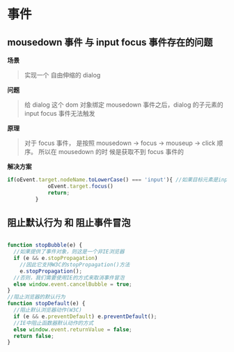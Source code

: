 # 事件


## mousedown 事件 与 input focus 事件存在的问题

**场景**
> 实现一个 自由伸缩的 dialog

**问题**
> 给 dialog 这个 dom 对象绑定 mousedown 事件之后，dialog 的子元素的 input focus 事件无法触发

**原理**
> 对于 focus 事件， 是按照 mousedown -> focus -> mouseup -> click 顺序。 所以在 mousedown 的时 候是获取不到 focus 事件的

**解决方案**
  ```js
  if(oEvent.target.nodeName.toLowerCase() === 'input'){ //如果目标元素是input则跳出滑动事件
               oEvent.target.focus()
               return;
           }

  ```

## 阻止默认行为 和 阻止事件冒泡 

```js

function stopBubble(e) {
  //如果提供了事件对象，则这是一个非IE浏览器
  if (e && e.stopPropagation)
    //因此它支持W3C的stopPropagation()方法
    e.stopPropagation();
  //否则，我们需要使用IE的方式来取消事件冒泡
  else window.event.cancelBubble = true;
}
//阻止浏览器的默认行为
function stopDefault(e) {
  //阻止默认浏览器动作(W3C)
  if (e && e.preventDefault) e.preventDefault();
  //IE中阻止函数器默认动作的方式
  else window.event.returnValue = false;
  return false;
}



```